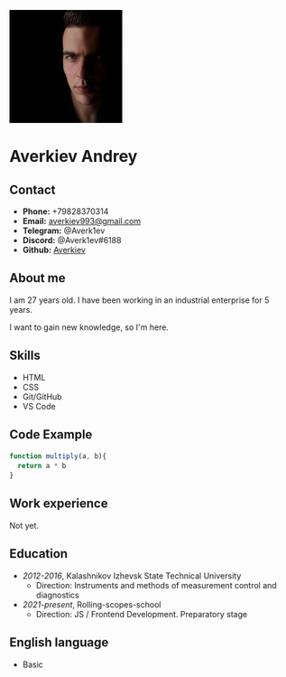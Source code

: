 ![My photo](me.jpg)

# **Averkiev Andrey**

## **Contact**
* **Phone:** +79828370314
* **Email:** averkiev993@gmail.com
* **Telegram:** @Averk1ev
* **Discord:** @Averk1ev#6188
* **Github:** [Averkiev](https://github.com/Averk1ev)

## **About me**
I am 27 years old. I have been working in an industrial enterprise for 5 years. 

I want to gain new knowledge, so I'm here.

## **Skills**
* HTML
* CSS
* Git/GitHub
* VS Code

## **Code Example**

```JavaScript
function multiply(a, b){
  return a * b
}
```
## **Work experience**
Not yet.

## **Education**
* _2012-2016_, Kalashnikov Izhevsk State Technical University
    + Direction: Instruments and methods of measurement control and diagnostics
* _2021-present_, Rolling-scopes-school
    + Direction: JS / Frontend Development. Preparatory stage

## **English language**
* Basic

